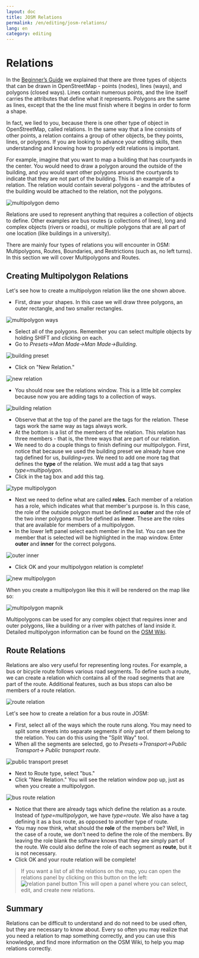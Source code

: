 ```yaml
---
layout: doc
title: JOSM Relations
permalink: /en/editing/josm-relations/
lang: en
category: editing
---
```


Relations
==========
In the [Beginner’s Guide](/en/beginner) we explained that there are three
types of objects that can be drawn in OpenStreetMap - points (nodes), lines (ways), and
polygons (closed ways). Lines contain numerous points, and the line itself carries
the attributes that define what it represents.  Polygons are the same as
lines, except that the the line must finish where it begins in order to
form a shape.

In fact, we lied to you, because there is one other type of object in OpenStreetMap,
called relations.  In the same way that a line consists of other
points, a relation contains a group of other objects, be they points,
lines, or polygons.  If you are looking to advance your editing
skills, then understanding and knowing how to properly edit relations is
important.

For example, imagine that you want to map a building that has courtyards
in the center.  You would need to draw a polygon around the outside of
the building, and you would want other polygons around the courtyards
to indicate that they are not part of the building.  This is an example
of a relation.  The relation would contain several polygons - and the
attributes of the building would be attached to the relation, not the
polygons.

![multipolygon demo][]

Relations are used to represent anything that requires a collection of
objects to define.  Other examples are bus routes (a collections of
lines), long and complex objects (rivers or roads), or multiple polygons
that are all part of one location (like buildings in a university).

There are mainly four types of relations you will encounter in OSM:
Multipolygons, Routes, Boundaries, and Restrictions (such as, no left
turns).  In this section we will cover Multipolygons and Routes.

Creating Multipolygon Relations
-------------------------------
Let's see how to create a multipolygon relation like the one shown above.

-   First, draw your shapes. In this case we will draw three polygons, an
    outer rectangle, and two smaller rectangles.

![multipolygon ways][]

-   Select all of the polygons. Remember you can select multiple objects
    by holding SHIFT and clicking on each.
-   Go to *Presets->Man Made->Man Made->Building*.

![building preset][]

-   Click on "New Relation."

![new relation][]

-   You should now see the relations window. This is a little bit complex
    because now you are adding tags to a collection of ways.

![building relation][]

-   Observe that at the top of the panel are the tags for the relation. These tags
    work the same way as tags always work.
-   At the bottom is a list of the members of the relation. This relation has
    three members - that is, the three ways that are part of our relation.
-   We need to do a couple things to finish defining our multipolygon. First,
    notice that because we used the building preset we already have one tag
    defined for us, *building=yes*. We need to add one more tag that defines
    the **type** of the relation. We must add a tag that says *type=multipolygon*.
-   Click in the tag box and add this tag.

![type multipolygon][]

-   Next we need to define what are called **roles**. Each member of a relation
    has a role, which indicates what that member's purpose is. In this case, the
    role of the outside polygon must be defined as **outer** and the role of the
    two inner polygons must be defined as **inner**. These are the roles that are
    available for members of a multipolygon.
-   In the lower left panel select each member in the list. You can see the member
    that is selected will be highlighted in the map window. Enter **outer** and
    **inner** for the correct polygons.

![outer inner][]

-   Click OK and your multipolygon relation is complete!

![new multipolygon][]

When you create a multipolygon like this it will be rendered on the map like so:

![multipolygon mapnik][]

Multipolygons can be used for any complex object that requires inner and outer polygons, like
a building or a river with patches of land inside it. Detailed multipolygon information can be
found on the [OSM Wiki](http://wiki.openstreetmap.org/wiki/Relation:multipolygon).

Route Relations
----------------
Relations are also very useful for representing long routes. For example, a bus
or bicycle route follows various road segments. To define such a route, we can
create a relation which contains all of the road segments that are part of the route.
Additional features, such as bus stops can also be members of a route relation.

![route relation][]

Let's see how to create a relation for a bus route in JOSM:

-   First, select all of the ways which the route runs along. You may need to
    split some streets into separate segments if only part of them belong to
    the relation. You can do this using the "Split Way" tool.
-   When all the segments are selected, go to *Presets->Transport->Public Transport->
    Public transport route*.

![public transport preset][]

-   Next to Route type, select "bus."
-   Click "New Relation." You will see the relation window pop up, just as when
    you create a multipolygon.

![bus route relation][]

-   Notice that there are already tags which define the relation as a route. Instead
    of *type=multipolygon*, we have *type=route*. We also have a tag defining it as
    a bus route, as opposed to another type of route.
-   You may now think, what should the **role** of the members be? Well, in the case
    of a route, we don't need to define the role of the members. By leaving the role blank
    the software knows that they are simply part of the route. We could also define the role
    of each segment as **route**, but it is not necessary.
-   Click OK and your route relation will be complete!

>   If you want a list of all the relations on the map, you can open the relations panel
>   by clicking on this button on the left:
>   ![relation panel button][]
>   This will open a panel where you can select, edit, and create new relations.

Summary
-------
Relations can be difficult to understand and do not need to be used often,
but they are necessary to know about. Every so often you may realize that you
need a relation to map something correctly, and you can use this knowledge, and find
more information on the OSM Wiki, to help you map relations correctly.



[multipolygon ways]: {{sitebaseurl}}/images/editing/josm-relations/multipolygon-ways.png
[building preset]: {{sitebaseurl}}/images/editing/josm-relations/building-preset.png
[new relation]: {{sitebaseurl}}/images/editing/josm-relations/new-relation.png
[building relation]: {{sitebaseurl}}/images/editing/josm-relations/building-relation.png
[new relation]: {{sitebaseurl}}/images/editing/josm-relations/new-relation.png
[type multipolygon]: {{sitebaseurl}}/images/editing/josm-relations/type-multipolygon.png
[outer inner]: {{sitebaseurl}}/images/editing/josm-relations/outer-inner.png
[new multipolygon]: {{sitebaseurl}}/images/editing/josm-relations/new-multipolygon.png
[multipolygon mapnik]: {{sitebaseurl}}/images/editing/josm-relations/multipolygon-mapnik.png
[multipolygon demo]: {{sitebaseurl}}/images/editing/josm-relations/multipolygon-demo.png
[route relation]: {{sitebaseurl}}/images/editing/josm-relations/route-relation.png
[public transport preset]: {{sitebaseurl}}/images/editing/josm-relations/public-transport-preset.png
[bus route relation]: {{sitebaseurl}}/images/editing/josm-relations/bus-route-relation.png
[relation panel button]: {{sitebaseurl}}/images/editing/josm-relations/relation-panel-button.png







